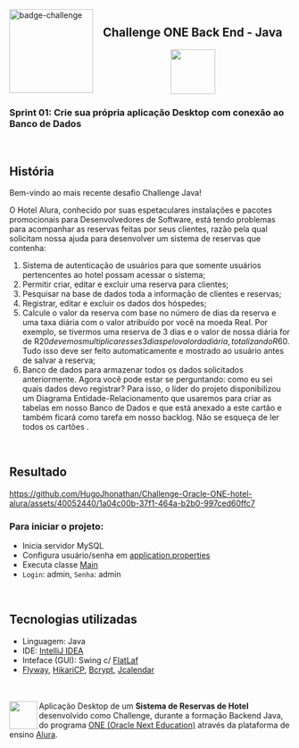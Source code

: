 <img align=left src="https://i.imgur.com/I1KcMmp.png" height=150 alt="badge-challenge">

<h2 align=center>Challenge ONE Back End - Java</h2>

<div align=center>

<img height="80" margin="10" src="https://i.imgur.com/9Gq6RS0.png">
</div>

### Sprint 01: Crie sua própria aplicação Desktop com conexão ao Banco de Dados

<br> 

## História

Bem-vindo ao mais recente desafio Challenge Java!

O Hotel Alura, conhecido por suas espetaculares instalações e pacotes promocionais para Desenvolvedores de Software, está tendo problemas para acompanhar as reservas feitas por seus clientes, razão pela qual solicitam nossa ajuda para desenvolver um sistema de reservas que contenha:

1. Sistema de autenticação de usuários para que somente usuários pertencentes ao hotel possam acessar o sistema;
2. Permitir criar, editar e excluir uma reserva para clientes;
3. Pesquisar na base de dados toda a informação de clientes e reservas;
4. Registrar, editar e excluir os dados dos hóspedes;
5. Calcule o valor da reserva com base no número de dias da reserva e uma taxa diária com o valor atribuído por você na moeda Real. Por exemplo, se tivermos uma reserva de 3 dias e o valor de nossa diária for de R$20 devemos multiplicar esses 3 dias pelo valor da diária, totalizando R$60. Tudo isso deve ser feito automaticamente e mostrado ao usuário antes de salvar a reserva;
6. Banco de dados para armazenar todos os dados solicitados anteriormente.
Agora você pode estar se perguntando: como eu sei quais dados devo registrar? Para isso, o líder do projeto disponibilizou um Diagrama Entidade-Relacionamento que usaremos para criar as tabelas em nosso Banco de Dados e que está anexado a este cartão e também ficará como tarefa em nosso backlog. Não se esqueça de ler todos os cartões .

<br>

## Resultado

https://github.com/HugoJhonathan/Challenge-Oracle-ONE-hotel-alura/assets/40052440/1a04c00b-37f1-464a-b2b0-997ced60ffc7

### Para iniciar o projeto:

- Inicia servidor MySQL
- Configura usuário/senha em <a href="https://github.com/HugoJhonathan/Challenge-Oracle-ONE-hotel-alura/blob/main/src/main/resources/application.properties">application.properties</a>
- Executa classe <a href="https://github.com/HugoJhonathan/Challenge-Oracle-ONE-hotel-alura/blob/main/src/main/java/Main.java">Main</a>
- `Login`: admin, `Senha`: admin

<br>

## Tecnologias utilizadas

- Linguagem: Java
- IDE: <a href="https://www.jetbrains.com/idea/">IntelliJ IDEA</a>
- Inteface (GUI): Swing c/ <a href="https://www.formdev.com/flatlaf/">FlatLaf</a>
- <a href="https://flywaydb.org/">Flyway</a>, <a href="https://github.com/brettwooldridge/HikariCP">HikariCP</a>, <a href="https://github.com/jeremyh/jBCrypt">Bcrypt</a>, <a href="https://github.com/toedter/jcalendar">Jcalendar</a>

<br><br>
[<img align="left" height="50" margin="10" src="https://i.imgur.com/RYYUpCK.png">](https://www.oracle.com/br/education/oracle-next-education/)
Aplicação Desktop de um **Sistema de Reservas de Hotel** desenvolvido como Challenge, durante a formação Backend Java, do
programa <a href="https://www.oracle.com/br/education/oracle-next-education/">ONE (Oracle Next Education)</a> através da
plataforma de ensino <a href="https://www.alura.com.br/">Alura</a>.
